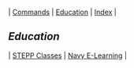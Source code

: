 <link rel="stylesheet" href="dark-theme.css">

| [Commands](./commands.md) | [Education](./education.md) | [Index](./index.md) |


## _Education_

| [STEPP Classes](https://www.cdse.edu/) | [Navy E-Learning](http://learning.nel.navy.mil/ELIAASv2p/) |


